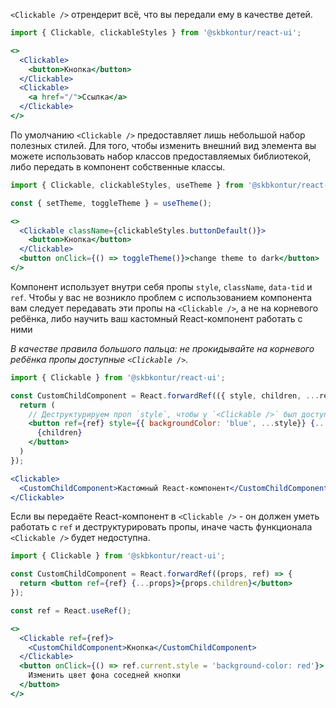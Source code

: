 `<Clickable />` отрендерит всё, что вы передали ему в качестве детей.
```jsx harmony
import { Clickable, clickableStyles } from '@skbkontur/react-ui';

<>
  <Clickable>
    <button>Кнопка</button>
  </Clickable>
  <Clickable>
    <a href="/">Ссылка</a>
  </Clickable>
</>
```

По умолчанию `<Clickable />` предоставляет лишь небольшой набор полезных стилей. Для того, чтобы изменить внешний вид элемента вы можете использовать набор классов предоставляемых библиотекой, либо передать в компонент собственные классы.
```jsx harmony
import { Clickable, clickableStyles, useTheme } from '@skbkontur/react-ui';

const { setTheme, toggleTheme } = useTheme();

<>
  <Clickable className={clickableStyles.buttonDefault()}>
    <button>Кнопка</button>
  </Clickable>
  <button onClick={() => toggleTheme()}>change theme to dark</button>
</>
```

Компонент использует внутри себя пропы `style`, `className`, `data-tid` и `ref`. Чтобы у вас не возникло проблем с использованием компонента вам следует передавать эти пропы на `<Clickable />`, а не на корневого ребёнка, либо научить ваш кастомный React-компонент работать с ними

_В качестве правила большого пальца: не прокидывайте на корневого ребёнка пропы доступные `<Clickable />`._
```jsx harmony
import { Clickable } from '@skbkontur/react-ui';

const CustomChildComponent = React.forwardRef(({ style, children, ...rest }, ref) => {
  return (
    // Деструктурируем проп `style`, чтобы у `<Clickable />` был доступ к нему.
    <button ref={ref} style={{ backgroundColor: 'blue', ...style}} {...rest}>
      {children}
    </button>
  )
});

<Clickable>
  <CustomChildComponent>Кастомный React-компонент</CustomChildComponent>
</Clickable>
```

Если вы передаёте React-компонент в `<Clickable />` - он должен уметь работать с `ref` и деструктурировать пропы, иначе часть функционала `<Clickable />` будет недоступна.
```jsx harmony
import { Clickable } from '@skbkontur/react-ui';

const CustomChildComponent = React.forwardRef((props, ref) => {
  return <button ref={ref} {...props}>{props.children}</button>
});

const ref = React.useRef();

<>
  <Clickable ref={ref}>
    <CustomChildComponent>Кнопка</CustomChildComponent>
  </Clickable>
  <button onClick={() => ref.current.style = 'background-color: red'}>
    Изменить цвет фона соседней кнопки
  </button>
</>
```
